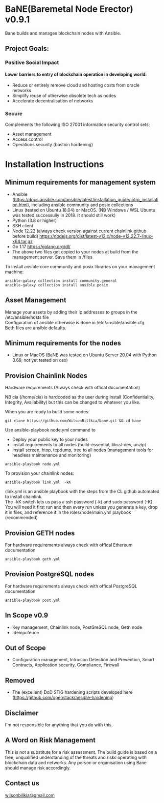 
# BaNE(Baremetal Node Erector) v0.9.1 


Bane builds and manages blockchain nodes with Ansible.

## Project Goals: 

### Positive Social Impact
#### Lower barriers to entry of blockchain operation in developing world:
* Reduce or entirely remove cloud and hosting costs from oracle networks
* Simplify reuse of otherwise obsolete tech as nodes
* Accelerate decentralisation of networks 

### Secure 
Complements the following ISO 27001 information security control sets;
* Asset management 
* Access control 
* Operations security (bastion hardening)   

# Installation Instructions

## Minimum requirements for management system  
* Ansible (https://docs.ansible.com/ansible/latest/installation_guide/intro_installation.html), including ansible community and posix collections
* Linux (tested on Ubuntu 18.04) or MacOS. (NB Windows / WSL Ubuntu was tested successully in 2018. It should still work) 
* Python (3.8 or higher)   
* SSH client  
* Node 12.22 (always check version against current chainlink github before build) https://nodejs.org/dist/latest-v12.x/node-v12.22.7-linux-x64.tar.gz 
* Go 1.17 https://golang.org/dl/  
* The above two files get copied to your nodes at build from the management server. Save them in /files 

To install ansible core community and posix libraries on your management machine:  

```
ansible-galaxy collection install community.general  
ansible-galaxy collection install ansible.posix  
```


## Asset Management
Manage your assets by adding their ip addresses to groups in the /etc/ansible/hosts file  
Configuration of ansible otherwise is done in /etc/ansible/ansible.cfg  
Both files are ansible defaults.  


## Minimum requirements for the nodes  
* Linux or MacOS (BaNE was tested on Ubuntu Server 20.04 with Python 3.69, not yet tested on osx)  


## Provision Chainlink Nodes  

Hardware requirements (Always check with offical documentation)  

NB cia (/home/cia) is hardcoded as the user during install (Confidentiality, Integrity, Availability) but this can be changed to whatever you like.

When you are ready to build some nodes:  

```
git clone https://github.com/WilsonBillkia/bane.git && cd bane
```

Use ansible-playbook node.yml command to  
* Deploy your public key to your nodes  
* Install requirements to all nodes (build-essential, libssl-dev, unzip)  
* Install screen, htop, tcpdump, tree to all nodes (management tools for headless maintenance and monitoring)  

```
ansible-playbook node.yml
```

To provision your chainlink nodes:  

```
ansible-playbook link.yml  -kK
```

(link.yml is an ansible playbook with the steps from the CL github automated to install chainlink.  
The -kK switch lets us pass a ssh password (-k) and sudo password (-K).  
You will need it first run and then every run unless you generate a key, drop it in files, and reference it in the roles/node/main.yml playbook (recommended)  

## Provision GETH nodes  
For hardware requirements always check with offical Ethereum documentation  

```
ansible-playbook geth.yml 
```
## Provision PostgreSQL nodes
For hardware requirements always check with offical PostgreSQL documentation

```
ansible-playbook post.yml 
```

## In Scope v0.9
* Key management, Chainlink node, PostGreSQL node, Geth node
* Idempotence

## Out of Scope
*  Configuration management, Intrusion Detection and Prevention, Smart Contracts, Application security, Compliance, Firewall 

## Removed
* The (excellent) DoD STiG hardening scripts developed here (https://github.com/openstack/ansible-hardening)

## Disclaimer
I'm not responsible for anything that you do with this.

## A Word on Risk Management
This is not a substitute for a risk assessment. The build guide is based on a free, unqualified understanding of the threats and risks operating with blockchain data and networks.
Any person or organisation using Bane should manage risk accordingly.

## Contact us
wilsonbillkia@gmail.com



